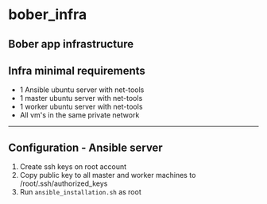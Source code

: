 # bober_infra
Bober app infrastructure
---
## Infra minimal requirements
- 1 Ansible ubuntu server with net-tools
- 1 master ubuntu server with net-tools
- 1 worker ubuntu server with net-tools
- All vm's in the same private network
---
## Configuration - Ansible server
1. Create ssh keys on root account
2. Copy public key to all master and worker machines to /root/.ssh/authorized_keys
3. Run `ansible_installation.sh` as root


